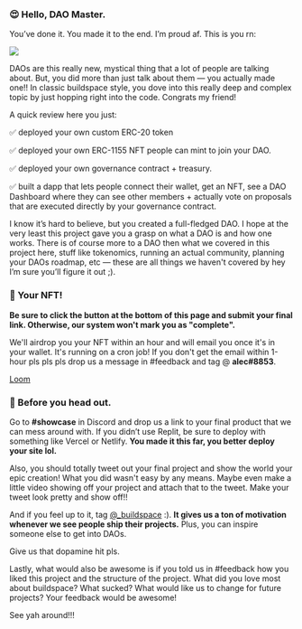 ### **😍 Hello, DAO Master.**

You’ve done it. You made it to the end. I’m proud af. This is you rn:

![](https://media0.giphy.com/media/3oKIPf3C7HqqYBVcCk/giphy.gif?cid=ecf05e4799o6581fbwkeycd5jexb17jhhhvkk0pnca3ddcwu&rid=giphy.gif&ct=g)

DAOs are this really new, mystical thing that a lot of people are talking about. But, you did more than just talk about them — you actually made one!! In classic buildspace style, you dove into this really deep and complex topic by just hopping right into the code. Congrats my friend!

A quick review here you just:

✅ deployed your own custom ERC-20 token

✅ deployed your own ERC-1155 NFT people can mint to join your DAO.

✅ deployed your own governance contract + treasury.

✅ built a dapp that lets people connect their wallet, get an NFT, see a DAO Dashboard where they can see other members + actually vote on proposals that are executed directly by your governance contract.

I know it’s hard to believe, but you created a full-fledged DAO. I hope at the very least this project gave you a grasp on what a DAO is and how one works. There is of course more to a DAO then what we covered in this project here, stuff like tokenomics, running an actual community, planning your DAOs roadmap, etc — these are all things we haven't covered by hey I’m sure you’ll figure it out ;).

### **🤟 Your NFT!**

**Be sure to click the button at the bottom of this page and submit your final link. Otherwise, our system won't mark you as "complete".**

We'll airdrop you your NFT within an hour and will email you once it's in your wallet. It's running on a cron job! If you don't get the email within 1-hour pls pls pls drop us a message in #feedback and tag @ **alec#8853**.

[Loom](https://www.loom.com/share/99c4d4bddd624661b84e551c1257027e)

### **🌈 Before you head out.**

Go to **#showcase** in Discord and drop us a link to your final product that we can mess around with. If you didn’t use Replit, be sure to deploy with something like Vercel or Netlify. **You made it this far, you better deploy your site lol.**

Also, you should totally tweet out your final project and show the world your epic creation! What you did wasn't easy by any means. Maybe even make a little video showing off your project and attach that to the tweet. Make your tweet look pretty and show off!!

And if you feel up to it, tag [@_buildspace](https://twitter.com/_buildspace) :). **It gives us a ton of motivation whenever we see people ship their projects.** Plus, you can inspire someone else to get into DAOs.

Give us that dopamine hit pls.

Lastly, what would also be awesome is if you told us in #feedback how you liked this project and the structure of the project. What did you love most about buildspace? What sucked? What would like us to change for future projects? Your feedback would be awesome!

See yah around!!!

